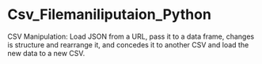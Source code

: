 # Csv_Filemaniliputaion_Python
CSV Manipulation: Load JSON from a URL, pass it to a data frame, changes is structure and rearrange it, and concedes it to another CSV and load the new data to a new CSV. 
